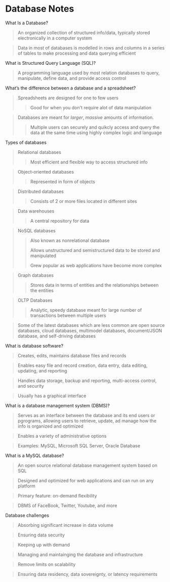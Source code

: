 # Database Notes
What Is a Database?
>An organized collection of structured info/data, typically stored electronically in a computer system

>Data in most of databases is modelled in rows and columns in a series of tables to make processing and data querying efficient

What is Structured Query Language (SQL)?
>A programming language used by most relation databases to query, manipulate, define data, and provide access control

What’s the difference between a database and a spreadsheet?
>Spreadsheets are designed for one to few users
>>Good for when you don't require alot of data manipulation

>Databases are meant for *larger*, *massive* amounts of information. 
>>Multiple users can securely and quikcly access and query the data at the same time using highly complex logic and language


Types of databases
>Relational databases
>>Most efficient and flexible way to access structured info

>Object-oriented databases
>>Represented in form of objects

>Distributed databases
>>Consists of 2 or more files located in different sites

>Data warehouses
>>A central repository for data

>NoSQL databases
>>Also known as nonrelational database
>>
>>Allows unstructured and semistructured data to be stored and manipulated
>>
>>Grew popular as web applications have become more complex

>Graph databases
>>Stores data in terms of entities and the relationships between the entities

>OLTP Databases
>>Analytic, speedy database meant for large number of transactions between multiple users

>Some of the latest databases which are less common are open source databases, cloud databases, multimodel databases, document/JSON database, and self-driving databases

What is database software?
>Creates, edits, maintains database files and records

>Enables easy file and record creation, data entry, data editing, updating, and reporting

>Handles data storage, backup and reporting, multi-access control, and security

>Usually has a graphical interface

What is a database management system (DBMS)?
>Serves as an interface between the database and its end users or pgrograms, allowing users to retrieve, update, ad manage how the info is organized and optimized

>Enables a variety of administrative options

>Examples: MySQL, Microsoft SQL Server, Oracle Database

What is a MySQL database?
>An open source relational database management system based on SQL

>Designed and optimized for web applications and can run on any platform

>Primary feature: on-demand flexibility

>DBMS of FaceBook, Twitter, Youtube, and more

Database challenges
>Absorbing significant increase in data volume

>Ensuring data security

>Keeping up with demand

>Managing and maintainging the database and infrastructure

>Remove limits on scalability

>Ensuring data residency, data sovereignty, or latency requirements
